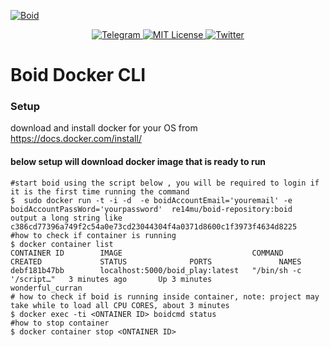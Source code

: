 <a href="https://www.boid.com/"><img src="https://raw.githubusercontent.com/Boid-John/eos-airdrops/master/logos/BoidLogo-lg.png" title="Boid" alt="Boid"></a>

<p align="center">
    <a href="https://t.me/Boidcom_official">
        <img src="https://img.shields.io/discord/431917998102675485.svg" alt="Telegram">
    </a>
    <a href="LICENSE">
        <img src="https://img.shields.io/badge/license-MIT-brightgreen.svg" alt="MIT License">
    </a>
    <a href="https://twitter.com/boidcom">
        <img src="https://img.shields.io/twitter/url/http/shields.io.svg?style=social&style=plastic" alt="Twitter">
    </a>
</p>


# Boid Docker CLI

### Setup


download and install docker for your OS from  https://docs.docker.com/install/

#### below setup will download docker image that is ready to run 

```shell
#start boid using the script below , you will be required to login if it is the first time running the command
$  sudo docker run -t -i -d  -e boidAccountEmail='youremail' -e boidAccountPassWord='yourpassword'  re14mu/boid-repository:boid 
output a long string like
c386cd77396a749f2c54a0e73cd23044304f4a0371d8600c1f3973f4634d8225
#how to check if container is running
$ docker container list
CONTAINER ID        IMAGE                             COMMAND                  CREATED             STATUS              PORTS               NAMES
debf181b47bb        localhost:5000/boid_play:latest   "/bin/sh -c '/script…"   3 minutes ago       Up 3 minutes                            wonderful_curran
# how to check if boid is running inside container, note: project may take while to load all CPU CORES, about 3 minutes  
$ docker exec -ti <ONTAINER ID> boidcmd status
#how to stop container
$ docker container stop <ONTAINER ID>









